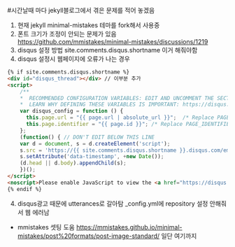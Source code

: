 #시간날때 마다 jekyll블로그에서 겪은 문제를 적어 놓겠음

1. 현재 jekyll minimal-mistakes 테마를 fork해서 사용중
2. 폰트 크기가 조정이 안되는 문제가 있음 https://github.com/mmistakes/minimal-mistakes/discussions/1219
3. disqus 설정 방법 site.comments.disqus.shortname 이거 해줘야함
4. disqus 설정시 웹페이지에 오류가 나는 경우
```html
{% if site.comments.disqus.shortname %}
<div id="disqus_thread"></div> // 이부분 추가
<script>
    /**
    *  RECOMMENDED CONFIGURATION VARIABLES: EDIT AND UNCOMMENT THE SECTION BELOW TO INSERT DYNAMIC VALUES FROM YOUR PLATFORM OR CMS.
    *  LEARN WHY DEFINING THESE VARIABLES IS IMPORTANT: https://disqus.com/admin/universalcode/#configuration-variables    */
    var disqus_config = function () {
      this.page.url = "{{ page.url | absolute_url }}";  /* Replace PAGE_URL with your page's canonical URL variable */
      this.page.identifier = "{{ page.id }}"; /* Replace PAGE_IDENTIFIER with your page's unique identifier variable */
    };
    (function() { // DON'T EDIT BELOW THIS LINE
    var d = document, s = d.createElement('script');
    s.src = 'https://{{ site.comments.disqus.shortname }}.disqus.com/embed.js';
    s.setAttribute('data-timestamp', +new Date());
    (d.head || d.body).appendChild(s);
    })();
</script>
<noscript>Please enable JavaScript to view the <a href="https://disqus.com/?ref_noscript">comments powered by Disqus.</a></noscript>
{% endif %}
```  

4. disqus광고 때문에 utterances로 갈아탐
_config.yml에 repository 설정 안해줘서 웹 에러남

- mmistakes 셋팅 도움
https://mmistakes.github.io/minimal-mistakes/post%20formats/post-image-standard/
일단 여기까지
